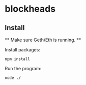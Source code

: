 # blockheads

## Install

** Make sure Geth/Eth is running. **

Install packages:

```
npm install
```

Run the program:

```
node ./
```
